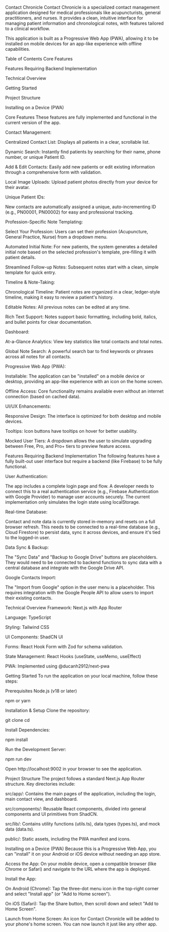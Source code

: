 Contact Chronicle
Contact Chronicle is a specialized contact management application designed for medical professionals like acupuncturists, general practitioners, and nurses. It provides a clean, intuitive interface for managing patient information and chronological notes, with features tailored to a clinical workflow.

This application is built as a Progressive Web App (PWA), allowing it to be installed on mobile devices for an app-like experience with offline capabilities.

Table of Contents
Core Features

Features Requiring Backend Implementation

Technical Overview

Getting Started

Project Structure

Installing on a Device (PWA)

Core Features
These features are fully implemented and functional in the current version of the app.

Contact Management:

Centralized Contact List: Displays all patients in a clear, scrollable list.

Dynamic Search: Instantly find patients by searching for their name, phone number, or unique Patient ID.

Add & Edit Contacts: Easily add new patients or edit existing information through a comprehensive form with validation.

Local Image Uploads: Upload patient photos directly from your device for their avatar.

Unique Patient IDs:

New contacts are automatically assigned a unique, auto-incrementing ID (e.g., PN00001, PN00002) for easy and professional tracking.

Profession-Specific Note Templating:

Select Your Profession: Users can set their profession (Acupuncture, General Practice, Nurse) from a dropdown menu.

Automated Initial Note: For new patients, the system generates a detailed initial note based on the selected profession's template, pre-filling it with patient details.

Streamlined Follow-up Notes: Subsequent notes start with a clean, simple template for quick entry.

Timeline & Note-Taking:

Chronological Timeline: Patient notes are organized in a clear, ledger-style timeline, making it easy to review a patient's history.

Editable Notes: All previous notes can be edited at any time.

Rich Text Support: Notes support basic formatting, including bold, italics, and bullet points for clear documentation.

Dashboard:

At-a-Glance Analytics: View key statistics like total contacts and total notes.

Global Note Search: A powerful search bar to find keywords or phrases across all notes for all contacts.

Progressive Web App (PWA):

Installable: The application can be "installed" on a mobile device or desktop, providing an app-like experience with an icon on the home screen.

Offline Access: Core functionality remains available even without an internet connection (based on cached data).

UI/UX Enhancements:

Responsive Design: The interface is optimized for both desktop and mobile devices.

Tooltips: Icon buttons have tooltips on hover for better usability.

Mocked User Tiers: A dropdown allows the user to simulate upgrading between Free, Pro, and Pro+ tiers to preview feature access.

Features Requiring Backend Implementation
The following features have a fully built-out user interface but require a backend (like Firebase) to be fully functional.

User Authentication:

The app includes a complete login page and flow. A developer needs to connect this to a real authentication service (e.g., Firebase Authentication with Google Provider) to manage user accounts securely. The current implementation only simulates the login state using localStorage.

Real-time Database:

Contact and note data is currently stored in-memory and resets on a full browser refresh. This needs to be connected to a real-time database (e.g., Cloud Firestore) to persist data, sync it across devices, and ensure it's tied to the logged-in user.

Data Sync & Backup:

The "Sync Data" and "Backup to Google Drive" buttons are placeholders. They would need to be connected to backend functions to sync data with a central database and integrate with the Google Drive API.

Google Contacts Import:

The "Import from Google" option in the user menu is a placeholder. This requires integration with the Google People API to allow users to import their existing contacts.

Technical Overview
Framework: Next.js with App Router

Language: TypeScript

Styling: Tailwind CSS

UI Components: ShadCN UI

Forms: React Hook Form with Zod for schema validation.

State Management: React Hooks (useState, useMemo, useEffect)

PWA: Implemented using @ducanh2912/next-pwa

Getting Started
To run the application on your local machine, follow these steps:

Prerequisites
Node.js (v18 or later)

npm or yarn

Installation & Setup
Clone the repository:

git clone <repository-url>
cd <repository-directory>

Install Dependencies:

npm install

Run the Development Server:

npm run dev

Open http://localhost:9002 in your browser to see the application.

Project Structure
The project follows a standard Next.js App Router structure. Key directories include:

src/app/: Contains the main pages of the application, including the login, main contact view, and dashboard.

src/components/: Reusable React components, divided into general components and UI primitives from ShadCN.

src/lib/: Contains utility functions (utils.ts), data types (types.ts), and mock data (data.ts).

public/: Static assets, including the PWA manifest and icons.

Installing on a Device (PWA)
Because this is a Progressive Web App, you can "install" it on your Android or iOS device without needing an app store.

Access the App: On your mobile device, open a compatible browser (like Chrome or Safari) and navigate to the URL where the app is deployed.

Install the App:

On Android (Chrome): Tap the three-dot menu icon in the top-right corner and select "Install app" (or "Add to Home screen").

On iOS (Safari): Tap the Share button, then scroll down and select "Add to Home Screen".

Launch from Home Screen: An icon for Contact Chronicle will be added to your phone's home screen. You can now launch it just like any other app.
